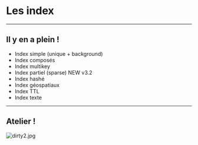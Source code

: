 # Les index

---

## Il y en a plein !

- Index simple (unique + background)
- Index composés
- Index multikey
- Index partiel (sparse) NEW v3.2
- Index hashé
- Index géospatiaux
- Index TTL
- Index texte

---

## Atelier ! 

![dirty2.jpg](images/dirty2.jpg)

